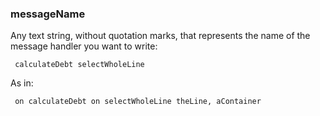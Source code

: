 ### messageName

Any text string, without quotation marks, that represents the name of the message handler you want to write:

<code><pre>
calculateDebt
selectWholeLine
</pre></code>

As in:

<code><pre>
on calculateDebt
on selectWholeLine theLine, aContainer
</pre></code>
